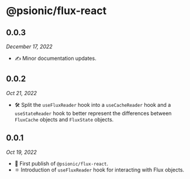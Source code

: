 # @psionic/flux-react

## 0.0.3

<i>December 17, 2022</i>

* ✍️ Minor documentation updates.

## 0.0.2

<i>Oct 21, 2022</i>

* 🛠️ Split the `useFluxReader` hook into a `useCacheReader` hook and a `useStateReader` hook to better represent the differences between `FluxCache` objects and `FluxState` objects.

## 0.0.1

<i>Oct 19, 2022</i>

* 🥳 First publish of `@psionic/flux-react`.
* ⚛️ Introduction of `useFluxReader` hook for interacting with Flux objects.